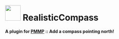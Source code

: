 # <img src="https://rawgit.com/PresentKim/SVG-files/master/plugin-icons/realisticcompass.svg" height="50" width="50"> RealisticCompass  
__A plugin for [PMMP](https://pmmp.io) :: Add a compass pointing north!__  
